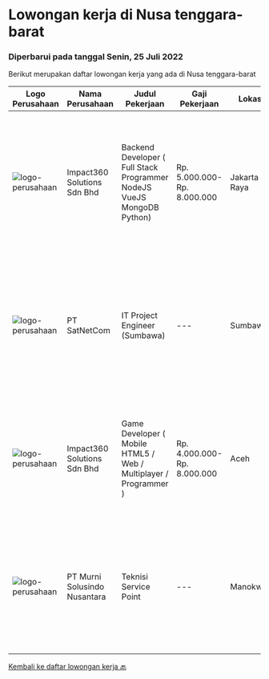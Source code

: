 
  # Lowongan kerja di Nusa tenggara-barat

  ### Diperbarui pada tanggal Senin, 25 Juli 2022

  Berikut merupakan daftar lowongan kerja yang ada di Nusa tenggara-barat

  |Logo Perusahaan | Nama Perusahaan | Judul Pekerjaan | Gaji Pekerjaan | Lokasi | Deskripsi | Tanggal diunggah | Pranala |
  | -------------- | --------------- | --------------- | --------- | --------- | -------------- | ------- | ----------- |
  |![logo-perusahaan](https://image-service-cdn.seek.com.au/f3e505b4d9da682a6f4f311bd59ccfe97c6d80cd/ee4dce1061f3f616224767ad58cb2fc751b8d2dc)|Impact360 Solutions Sdn Bhd|Backend Developer ( Full Stack Programmer NodeJS VueJS MongoDB Python)|Rp. 5.000.000-Rp. 8.000.000|Jakarta Raya|Requirements: Has done a few projects around MongoDB + Express + VueJS + NodeJS (MEVN) Understands how to create NodeJS + MongoDB + JWT authentication...|Kamis, 14 Juli 2022|https://www.jobstreet.co.id/id/job/backend-developer-full-stack-programmer-nodejs-vuejs-mongodb-python-5011381/origin/my?token=0~97b5d6e3-ce96-4f69-bb59-016fd94078da&sectionRank=1&jobId=jobstreet-my-job-5011381|
|![logo-perusahaan](https://image-service-cdn.seek.com.au/6108f58b8d52b8e5523830ee4b11d6074377e515/ee4dce1061f3f616224767ad58cb2fc751b8d2dc)|PT SatNetCom|IT Project Engineer (Sumbawa)|---|Sumbawa|Skills: Good Knowledge about IT System Good Knowledge of wire/wireless computer networking Good Knowledge about Electronic and Electrical System Good...|Jumat, 08 Juli 2022|https://www.jobstreet.co.id/id/job/it-project-engineer-sumbawa-3938366?token=0~97b5d6e3-ce96-4f69-bb59-016fd94078da&sectionRank=2&jobId=jobstreet-id-job-3938366|
|![logo-perusahaan](https://image-service-cdn.seek.com.au/06b729438205195a03d4bcec08ce1ddd5d9c1576/ee4dce1061f3f616224767ad58cb2fc751b8d2dc)|Impact360 Solutions Sdn Bhd|Game Developer ( Mobile HTML5 / Web / Multiplayer / Programmer )|Rp. 4.000.000-Rp. 8.000.000|Aceh|We are hiring remote HTML5 game developers from all parts of Indonesia. If you have real experience building HTML5 games or applications, you're...|Kamis, 14 Juli 2022|https://www.jobstreet.co.id/id/job/game-developer-mobile-html5-web-multiplayer-programmer-5027276/origin/my?token=0~97b5d6e3-ce96-4f69-bb59-016fd94078da&sectionRank=3&jobId=jobstreet-my-job-5027276|
|![logo-perusahaan](https://image-service-cdn.seek.com.au/42c86a8b105a4a61207d17e926339b1f85f7baa5/ee4dce1061f3f616224767ad58cb2fc751b8d2dc)|PT Murni Solusindo Nusantara|Teknisi Service Point|---|Manokwari|DESKRIPSI PEKERJAAN: Melakukan PM (Preventive Maintenance) dan CM (Corrective Maintenance) ke customer sesuai dengan SLA yang sudah ditetapkan....|Rabu, 29 Juni 2022|https://www.jobstreet.co.id/id/job/teknisi-service-point-3937585?token=0~97b5d6e3-ce96-4f69-bb59-016fd94078da&sectionRank=4&jobId=jobstreet-id-job-3937585|


  [Kembali ke daftar lowongan kerja 🔙](../README.md#daftar-lowongan-kerja)
  